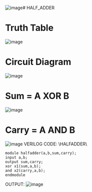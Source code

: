 ![image](https://github.com/YEMANTHKUMAR/HALF_ADDER/assets/160569469/9568754d-af51-45d5-9cfc-d1eb9233e1a3)# HALF_ADDER
# Truth Table
![image](https://github.com/RESMIRNAIR/HALF_ADDER/assets/154305926/fe672c28-5c6a-4355-b70f-b40bce63880d)
# Circuit Diagram
![image](https://github.com/RESMIRNAIR/HALF_ADDER/assets/154305926/5f1a79a7-73c2-4b99-a40d-afa2a20c74ac)
# Sum = A XOR B
![image](https://github.com/RESMIRNAIR/HALF_ADDER/assets/154305926/020e1531-1c11-42e5-9f27-f09ba459984d)
# Carry = A AND B
![image](https://github.com/RESMIRNAIR/HALF_ADDER/assets/154305926/988ae131-0822-4d23-941b-eaafad349a72)
VERILOG CODE:
 \\HALFADDER\\
 ````
module halfadder(a,b,sum,carry);
input a,b;
output sum,carry;
xor x1(sum,a,b);
and x2(carry,a,b);
endmodule
``````
OUTPUT:
![image](https://github.com/YEMANTHKUMAR/HALF_ADDER/assets/160569469/c3791de4-cbdc-43e6-965e-2c865a088ff2)



